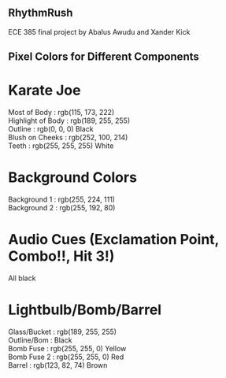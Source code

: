 ## RhythmRush
ECE 385 final project by Abalus Awudu and Xander Kick

## Pixel Colors for Different Components

# Karate Joe
Most of Body      : rgb(115, 173, 222) <br/>
Highlight of Body : rgb(189, 255, 255) <br/>
Outline           : rgb(0, 0, 0) Black <br/>
Blush on Cheeks   : rgb(252, 100, 214) <br/>
Teeth             : rgb(255, 255, 255) White

# Background Colors
Background 1      : rgb(255, 224, 111) <br/>
Background 2      : rgb(255, 192, 80)

# Audio Cues (Exclamation Point, Combo!!, Hit 3!)
All black

# Lightbulb/Bomb/Barrel
Glass/Bucket      : rgb(189, 255, 255) <br/>
Outline/Bom       : Black <br/>
Bomb Fuse         : rgb(255, 255, 0) Yellow <br/>
Bomb Fuse 2       : rgb(255, 255, 0) Red <br/>
Barrel            : rgb(123, 82, 74) Brown
